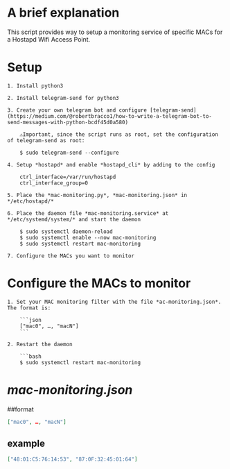 # A brief explanation
This script provides way to setup a monitoring service of specific MACs for a Hostapd Wifi Access Point.

# Setup
	1. Install python3
	
	2. Install telegram-send for python3
	
	3. Create your own telegram bot and configure [telegram-send](https://medium.com/@robertbracco1/how-to-write-a-telegram-bot-to-send-messages-with-python-bcdf45d0a580)
	
		⚠Important, since the script runs as root, set the configuration of telegram-send as root:
		
        $ sudo telegram-send --configure
		
	4. Setup *hostapd* and enable *hostapd_cli* by adding to the config
	
        ctrl_interface=/var/run/hostapd
        ctrl_interface_group=0
		
	5. Place the *mac-monitoring.py*, *mac-monitoring.json* in */etc/hostapd/*
	
	6. Place the daemon file *mac-monitoring.service* at */etc/systemd/system/* and start the daemon
	
        $ sudo systemctl daemon-reload
        $ sudo systemctl enable --now mac-monitoring
        $ sudo systemctl restart mac-monitoring
	
	7. Configure the MACs you want to monitor

# Configure the MACs to monitor
	1. Set your MAC monitoring filter with the file *ac-monitoring.json*. The format is:
	
		```json
		["mac0", …, "macN"]
		```
		
	2. Restart the daemon
		
		```bash
		$ sudo systemctl restart mac-monitoring
		
		
# *mac-monitoring.json*
##format
	
```json
["mac0", …, "macN"]
```

## example
```json
["48:01:C5:76:14:53", "87:0F:32:45:01:64"]
```
